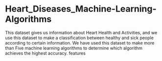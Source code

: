 # Heart_Diseases_Machine-Learning-Algorithms
This dataset gives us information about Heart Health and Activities, and we use this dataset to make a classification between healthy and sick people according to certain information. 
We have used this dataset to make more than Five machine learning algorithms to determine which algorithm achieves the highest accuracy.
features
